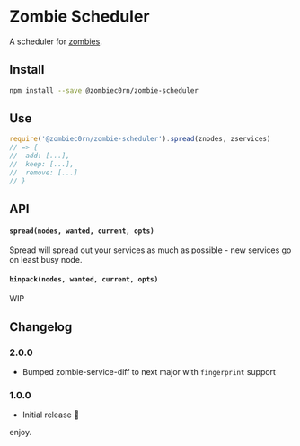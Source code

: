 # Zombie Scheduler 

A scheduler for [zombies]().

## Install

```sh
npm install --save @zombiec0rn/zombie-scheduler
```

## Use

```js
require('@zombiec0rn/zombie-scheduler').spread(znodes, zservices)
// => {
//  add: [...],
//  keep: [...],
//  remove: [...]
// }
```

## API

#### `spread(nodes, wanted, current, opts)`

Spread will spread out your services as much as possible - new services go on least busy node. 

#### `binpack(nodes, wanted, current, opts)`

WIP

## Changelog

### 2.0.0

* Bumped zombie-service-diff to next major with `fingerprint` support

### 1.0.0

* Initial release :tada:

enjoy.
